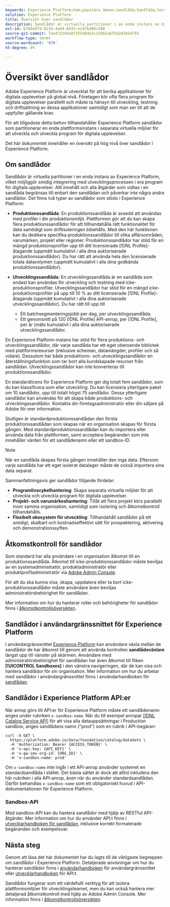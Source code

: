 ```yaml
---
keywords: Experience Platform;hem;populära ämnen;sandlåda;Sandlåda;testning;Testa
solution: Experience Platform
title: Översikt över sandlådor
description: Sandlådor är virtuella partitioner i en enda instans av Experience Platform, vilket möjliggör smidig integrering med utvecklingsprocessen i era program för digitala upplevelser.
exl-id: b760a979-8134-4a44-8433-ec6fb49bc508
source-git-commit: 7ee472294e8f255d9de3c15982a6f5d2d3654755
workflow-type: tm+mt
source-wordcount: '970'
ht-degree: 0%

---
```


# Översikt över sandlådor

Adobe Experience Platform är utvecklat för att berika applikationer för digitala upplevelser på global nivå. Företagen kör ofta flera program för digitala upplevelser parallellt och måste ta hänsyn till utveckling, testning och driftsättning av dessa applikationer samtidigt som man ser till att de uppfyller gällande krav.

För att tillgodose detta behov tillhandahåller Experience Platform sandlådor som partitionerar en enda plattformsinstans i separata virtuella miljöer för att utveckla och utveckla program för digitala upplevelser.

Det här dokumentet innehåller en översikt på hög nivå över sandlådor i Experience Platform.

## Om sandlådor

Sandlådor är virtuella partitioner i en enda instans av Experience Platform, vilket möjliggör smidig integrering med utvecklingsprocessen i era program för digitala upplevelser. Allt innehåll och alla åtgärder som vidtas i en sandlåda begränsas till enbart den sandlådan och påverkar inte några andra sandlådor. Det finns två typer av sandlådor som stöds i Experience Platform:

* **Produktionssandlåda**: En produktionssandlåda är avsedd att användas med profiler i din produktionsmiljö. Plattformen gör att du kan skapa flera produktionssandlådor för att tillhandahålla rätt funktionalitet för data samtidigt som driftisoleringen bibehålls. Med den här funktionen kan du dedikera specifika produktionssandlådor till olika affärsområden, varumärken, projekt eller regioner. Produktionssandlådor har stöd för en mängd produktionsprofiler upp till ditt licensierade [!DNL Profile]-åtagande (uppmätt kumulativt i alla dina auktoriserade produktionssandlådor). Du har rätt att använda hela den licensierade totala datavolymen (uppmätt kumulativt i alla dina godkända produktionssandlådor).

* **Utvecklingssandlåda**: En utvecklingssandlåda är en sandlåda som endast kan användas för utveckling och testning med icke-produktionsprofiler. Utvecklingssandlådor har stöd för en mängd icke-produktionsprofiler på upp till 10 % av ditt licensierade [!DNL Profile]-åtagande (uppmätt kumulativt i alla dina auktoriserade utvecklingssandlådor). Du har rätt till upp till
   * Ett batchsegmenteringsjobb per dag, per utvecklingssandlåda.
   * Ett genomsnitt på 120 [!DNL Profile] API-anrop, per [!DNL Profile], per år (mäts kumulativt i alla dina auktoriserade utvecklingssandlådor.

En Experience Platform-instans har stöd för flera produktions- och utvecklingssandlådor, där varje sandlåda har ett eget oberoende bibliotek med plattformsresurser (inklusive scheman, datamängder, profiler och så vidare). Dessutom har både produktions- och utvecklingssandlådor en återställningsfunktion som tar bort alla kundskapade resurser från sandlådan. Utvecklingssandlådor kan inte konverteras till produktionssandlådor.

En standardlicens för Experience Platform ger dig totalt fem sandlådor, som du kan klassificera som  eller utveckling. Du kan licensiera ytterligare paket om 10 sandlådor, upp till totalt högst 75 sandlådor. Dessa ytterligare sandlådor kan användas för att skapa både produktions- och utvecklingssandlådor. Kontakta din företagsadministratör eller din säljare på Adobe för mer information.

Slutligen är standardproduktionssandlådan den första produktionssandlådan som skapas när en organisation skapas för första gången. Med standardproduktionssandlådan kan du importera eller använda data från plattformen, samt acceptera begäranden som inte innehåller värden för ett sandlådenamn eller ett sandbox-ID.

>[!NOTE]
>
>När en sandlåda skapas första gången innehåller den inga data. Eftersom varje sandlåda har ett eget isolerat datalager måste de också importera sina data separat.

Sammanfattningsvis ger sandlådor följande fördelar:

* **Programlivscykelhantering**: Skapa separata virtuella miljöer för att utveckla och utveckla program för digitala upplevelser.
* **Projekt- och varumärkeshantering**: Tillåt att flera projekt körs parallellt inom samma organisation, samtidigt som isolering och åtkomstkontroll tillhandahålls.
* **Flexibelt ekosystem för utveckling**: Tillhandahåll sandlådor på ett smidigt, skalbart och kostnadseffektivt sätt för prospektering, aktivering och demonstrationssyften.

## Åtkomstkontroll för sandlådor

Som standard har alla användare i en organisation åtkomst till en produktionssandlåda. Åtkomst till icke-produktionssandlådor måste beviljas av en systemadministratör, produktadministratör eller produktprofiladministratör via [Adobe Admin Console](https://adminconsole.adobe.com).

För att du ska kunna visa, skapa, uppdatera eller ta bort icke-produktionssandlådor måste användare även beviljas administratörsbehörighet för sandlådan.

Mer information om hur du hanterar roller och behörigheter för sandlådor finns i [åtkomstkontrollsöversikten](../access-control/home.md).

## Sandlådor i användargränssnittet för Experience Platform

I användargränssnittet [Experience Platform](https://platform.adobe.com) kan användare växla mellan de sandlådor de har åtkomst till genom att använda kontrollen **sandlådeväxlare** längst upp till vänster på skärmen.  Användare med administratörsbehörighet för sandlådan har även åtkomst till fliken **[!UICONTROL Sandboxes]** i den vänstra navigeringen, där de kan visa och hantera sandlådor för sin organisation. Mer information om hur du arbetar med sandlådor i användargränssnittet finns i användarhandboken för [sandlådan](ui/overview.md).

## Sandlådor i Experience Platform API:er

När anrop görs till API:er för Experience Platform måste ett sandlådenamn anges under rubriken `x-sandbox-name`. När du till exempel anropar [[!DNL Catalog Service API]](https://www.adobe.io/experience-platform-apis/references/catalog/) för att visa alla datauppsättningar i Production sandbox, anges sandlådans namn (&quot;prod&quot;) som en rubrik i API-begäran:

```shell
curl -X GET \
  https://platform.adobe.io/data/foundation/catalog/dataSets \
  -H 'Authorization: Bearer {ACCESS_TOKEN}' \
  -H 'x-api-key: {API_KEY}' \
  -H 'x-gw-ims-org-id: {ORG_ID}' \
  -H 'x-sandbox-name: prod'
```

Om `x-sandbox-name` inte ingår i ett API-anrop använder systemet en standardsandlåda i stället. Det bästa sättet är dock att alltid inkludera den här rubriken i alla API-anrop, även när du använder standardsandlådan. Därför behandlas `x-sandbox-name` som ett obligatoriskt huvud i API-dokumentationen för Experience Platform.

### Sandbox-API

Med sandbox-API kan du hantera sandlådor med hjälp av RESTful API-åtgärder. Mer information om hur du använder API:t finns i [utvecklarhandboken för sandlådan](api/overview.md), inklusive korrekt formaterade begäranden och exempelsvar.

## Nästa steg

Genom att läsa det här dokumentet har du lagts till de viktigaste begreppen om sandlådor i Experience Platform. Detaljerade anvisningar om hur du hanterar sandlådor finns i [användarhandboken](ui/overview.md) för användargränssnittet eller [utvecklarhandboken](./api/getting-started.md) för API:t.

Sandlådor fungerar som ett värdefullt verktyg för att isolera plattformsmiljöer för utvecklingsteamet, men du kan också hantera mer detaljerad åtkomstkontroll med hjälp av Adobe Admin Console. Mer information finns i [åtkomstkontrollsöversikten](../access-control/home.md).
